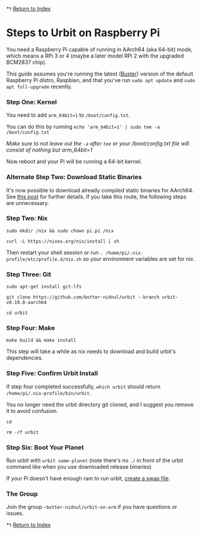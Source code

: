 ↰ [Return to Index](index.md)

# Steps to Urbit on Raspberry Pi

You need a Raspberry Pi capable of running in AArch64 (aka 64-bit) mode, which means a RPi 3 or 4 (maybe a later model RPi 2 with the upgraded BCM2837 chip).

This guide assumes you're running the latest ([Buster](https://www.raspberrypi.org/blog/buster-the-new-version-of-raspbian/)) version of the default Raspberry Pi distro, Raspbian, and that you've run `sudo apt update` and `sudo apt full-upgrade` recently.

### Step One: Kernel

You need to add `arm_64bit=1` to `/boot/config.txt`.

You can do this by running `echo 'arm_64bit=1' | sudo tee -a /boot/config.txt`

*Make sure to not leave out the `-a` after `tee` or your /boot/config.txt file will consist of nothing but arm_64bit=1*

Now reboot and your Pi will be running a 64-bit kernel.

### Alternate Step Two: Download Static Binaries

It's now possible to download already compiled static binaries for AArch64. See [this post](AArch64_Urbit_Static_Binaries.md) for further details. If you take this route, the following steps are unnecessary.

### Step Two: Nix

`sudo mkdir /nix && sudo chown pi.pi /nix`

`curl -L https://nixos.org/nix/install | sh`

Then restart your shell session or run `. /home/pi/.nix-profile/etc/profile.d/nix.sh` so your environment variables are set for nix.

### Step Three: Git

`sudo apt-get install git-lfs`

`git clone https://github.com/botter-nidnul/urbit --branch urbit-v0.10.8-aarch64`

`cd urbit`

### Step Four: Make

`make build && make install`

This step will take a while as nix needs to download and build urbit's dependencies.

### Step Five: Confirm Urbit Install

If step four completed successfully, `which urbit` should return `/home/pi/.nix-profile/bin/urbit`.

You no longer need the urbit directory git cloned, and I suggest you remove it to avoid confusion.

`cd`

`rm -rf urbit`

### Step Six: Boot Your Planet

Run urbit with `urbit some-planet` (note there's no `./` in front of the urbit command like when you use downloaded release binaries)

If your Pi doesn't have enough ram to run urbit, [create a swap file](https://raspberrypi.stackexchange.com/a/1605).

### The Group

Join the group `~botter-nidnul/urbit-on-arm` if you have questions or issues.

↰ [Return to Index](index.md)
